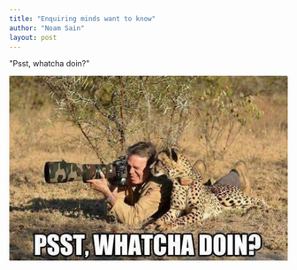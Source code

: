 ```yaml
---
title: "Enquiring minds want to know"
author: "Noam Sain"
layout: post
---
```


"Psst, whatcha doin?"

![Enquiring minds want to know](/assets/2018/2018-09-photo-cheetah.jpg "Enquiring minds want to know")
